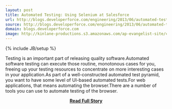 ```yaml
---
layout: post
title: Automated Testing: Using Selenium at Salesforce
url: http://blogs.developerforce.com/engineering/2013/06/automated-testing-using-selenium-at-salesforce.html
source: http://blogs.developerforce.com/engineering/2013/06/automated-testing-using-selenium-at-salesforce.html
domain: blogs.developerforce.com
image: http://kinlane-productions.s3.amazonaws.com/ap-evangelist-site/curated/screenshots/9703_blogs_developerforce_com.png
---
```

{% include JB/setup %}<p>Testing is an important part of releasing quality software.Automated software testing can execute those routine, monotonous cases for you, freeing up your testing resources to concentrate on more interesting cases in your application.As part of a well-constructed automated test pyramid, you want to have some level of UI-based automated tests.For web applications, that means automating the browser.There are a number of tools you can use to automate testing of the browser.</p>
<center><p><a href="http://blogs.developerforce.com/engineering/2013/06/automated-testing-using-selenium-at-salesforce.html" style='padding:25px; font-sze:18px; font-weight: bold;'>Read Full Story</a></p></center>

